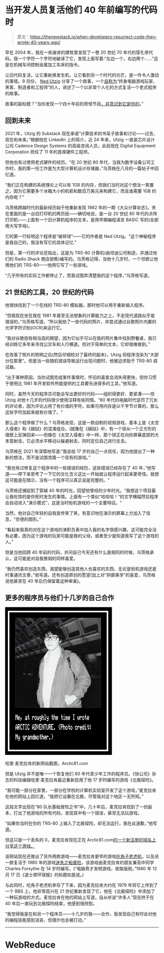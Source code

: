 # 当开发人员复活他们 40 年前编写的代码时

> 原文：<https://thenewstack.io/when-developers-resurrect-code-they-wrote-40-years-ago/>

早在 2004 年，我在一栋废弃的建筑里发现了一卷 20 世纪 70 年代的穿孔带代码。我一个字符一个字符地破译了它，发现上面写着:“左边一个，右边两个……”这是在机械车间控制金属加工车床的指令。

让旧代码复活，让它重新焕发生机，让它看到另一个时代的光芒，是一件令人激动的事情。9 月份， [Ned Utzig](https://www.linkedin.com/in/nedutzig/) 分享了一个故事，一个[自称为](https://substack.com/profile/34304069-mad-ned)“终身电脑游戏玩家、黑客、制造者和工程师”的人，讲述了一个以非常个人化的方式复活一个老式程序的故事。

故事的副标题？“当你发现一个四十年前的奇怪节目[，并意识到它是你的](https://madned.substack.com/p/the-dead-code-diaries)。”

## 回到未来

2021 年，Utzig 的 Substack 现在承诺“计算技术的书呆子故事和讨论——过去、现在和未来。”根据他在 LinkedIn 上的简介，近 24 年来，Utzig 一直是芯片设计公司 Cadence Design Systems 的高级咨询人员，此前他在 Digital Equipment Corporation 担任了 11 年的首席硬件工程师。

但他也有过使用老式硬件的经历。“在 20 世纪 80 年代，当我为数字设备公司工作时，我的第一份工作是为大型计算机设计存储器，”乌茨格在八月的一篇帖子中回忆道。

“我们正在构建的系统理论上可以有 1GB 的内存，但我们当时对这个想法一笑置之，因为它需要多个冰箱大小的机柜和数百万美元来构建它，而且谁需要 1GB 的内存呢？”

乌茨格跨越时代的最新经历始于他重新发现 1982 年的一期《大众计算杂志》。夹在里面的是一台旧打印机的两页纸——确切地说，是一台 20 世纪 80 年代的点阵打印机——上面有一个旧计算机程序的文本，是用早期编程语言 BASIC 写的(全部用大写字母)。

它的第一行标明这个程序是“破碎球”——它的作者是 Ned Utzig。"这个神秘程序是我自己的，我没有写它的具体记忆."

但是，第一行的评论还指出，这是为 TRS-80 计算机(由坦迪公司制造，并通过他们的 Radio Shack 商店销售)编写的。乌茨格记得，当他十几岁时，一个邻居让他用他们的 TRS-80——他用它写了一些游戏。

“几乎所有的实际工作都停止了，而我试图弄清楚我的这个程序，”乌茨格写道。

## 21 世纪的工具，20 世纪的代码

他很快找到了一个在线的 TRS-80 模拟器，那时他可以用手重新输入程序。

“但我现在坐在我在 1981 年甚至无法想象的计算能力之上，不走现代道路似乎是错误的，”乌茨格写道。“所以我拍了一些代码的照片，并尝试通过谷歌照片内置的光学字符识别(OCR)来运行它。

“我对谷歌抱有相当高的期望，因为它似乎可以在我的照片集中找到野餐桌，我已经训练它多年来寻找公交车和人行横道。但对于简单的文本，它却很难做到。”

在改善了照片的照明之后(然后仔细校对了最终的副本)，Utzig 将程序渲染为“大部分在那里”。但是当一些随机错误导致运行出现问题时，他被迫求助于 TRS-80 调试器。

“出于某种原因，当你试图完成某件事情时，怀旧的喜爱会消失得更快，但你习惯于使用比 1981 年开发软件所能提供的工具要先进得多的工具，”他写道。

同时，虽然今天的程序员可能会写出更好的代码——组织得更好、更紧凑——但 Utzig 对他十几岁的代码很少使用注释有些同情。“80 年代的电脑时代惩罚了冗长的评论者，因为评论占用了有价值的字符，如果可用内存是以千字节计算的，那么这些字符加起来就有价值了。"

那么这个程序做了什么？乌茨格发现，这是一款自制的视频游戏，基本上是《太空入侵者》和《越狱》的混淆组合。(就像在《越狱》中，有一个球从一个正方形的墙壁上反弹回来——但像在《太空入侵者》中一样，那个球正在向你屏幕底部的大本营射击，它必须水平移动以躲避射击，同时定位自己进行反击。

乌茨格在 2021 年深情地写道:“我会给 17 岁的自己一点信任，因为他提出了一种新的想法，而不是试图克隆一个现有的游戏。”

“我也有过修复这个程序中的一些错误的经历，这些错误已经存在了 40 年，”他写道——停下来思考了一下它的文化含义这比一开始就让程序运行起来更奇怪。我想这可能是在暗示，没有一个程序可以真正说是完整的。"

乌茨格还捕捉到了穿越 40 年的时光，回望他曾经的少年时光。“我想这个项目最让我吃惊的是你死时发生的事情。上面有一个类似“哈哈哈！”的文字横幅然后程序会自动进入“演示模式”，这是当时街机游戏的一个主要特征。"

当然，他对自己年轻的自我宣传笑了笑，有意识地在演示的屏幕上方加入了信息，“奈德的图形。”

“看起来我真的对在这个游戏的演职员表中加入我的名字很感兴趣，这可能完全没有必要，因为这个游戏的玩家可能是我的父母，或者至少是知道我写了这个游戏的人。”

但是当他回顾 40 年前的代码，并问自己今天还有什么是相同的时候，乌茨格承认，这可能是对自我推销的同样喜爱。

“我仍然喜欢创造东西，渴望能够创造其他人也喜欢的东西，无论是街机游戏还是时事通讯文章，”他写道。还有创造原创的愿望(加上对“拱廊美学”的喜爱，乌茨格说他甚至在 40 年后仍保留着这种审美)。

## 更多的程序员与他们十几岁的自己合作

![Screenshot from Harry McCracken's page at Arctic81 dot com for Arctic adventure](img/504eee312280a5c0dc7d7a02a4c861ca.png)

哈里·麦克拉肯的新网站截图，Arctic81.com

但是 Utzig 并不是唯一一个恢复他们 80 年代青少年工作的程序员。《快公司》杂志的科技编辑哈里·麦克拉肯最近重新启用了他 17 岁时编写的游戏《北极探险》。

“我可能一部分在家里，一部分在学校的计算机实验室开发了这个游戏，”麦克拉肯在他的网站上回忆道，“我把它设置在北极，尽管我对这个地区一无所知。”

这段文字出现在“80 队长基础冒险之书”中，几十年后，麦克拉肯找到了一份副本，打出了他游戏的所有代码，发现其中有一个错误，甚至无法玩游戏。

“如果你当时在你的 TRS-80 上输入了北极探险，却无法运行，我在此道歉，”他写道。

但这只是一个丢失的 0，麦克拉肯现在正在 Arctic81.com[的一个新注册的域名上分享这个游戏。](https://www.arctic81.com/)

该网站现在还推出了另外两款游戏——麦克拉肯更早的游戏[吃角子老虎机](https://www.arctic81.com/slots.html)，以及另一款复活于 1980 年的游戏[迷失之船冒险](https://www.arctic81.com/lostship.html)，该游戏由麦克拉肯的朋友兼高中同学 Charles Forsythe 在 14 岁时编写。(“电脑奇才发明游戏，收取版税，”1980 年 12 月 17 日《波士顿环球报》的标题如是说。)

与此同时，吃角子老虎机幸存了下来，因为麦克拉肯大约在 1979 年将它上传到了一个 BBS 上，他非常高兴在 21 世纪重新发现了它，他在《北极探险》中添加了一种玩游戏的方式。麦克拉肯在他的网站上写道，自从听说“许多人”现在终于在 40 年后一直玩到北极探险结束，他感到很欣慰。

“我觉得我是在和另一个程序员——十几岁的我——合作，我发现自己有时会对他的编程技能感到沮丧，但偶尔也会被打动。”

* * *

# WebReduce

<svg xmlns:xlink="http://www.w3.org/1999/xlink" viewBox="0 0 68 31" version="1.1"><title>Group</title> <desc>Created with Sketch.</desc></svg>